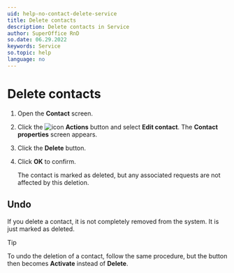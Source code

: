 ```yaml
---
uid: help-no-contact-delete-service
title: Delete contacts
description: Delete contacts in Service
author: SuperOffice RnD
so.date: 06.29.2022
keywords: Service
so.topic: help
language: no
---
```


# Delete contacts

1. Open the **Contact** screen.
2. Click the ![icon][img1] **Actions** button and select **Edit contact**. The **Contact properties** screen appears.
3. Click the **Delete** button.
4. Click **OK** to confirm.

    The contact is marked as deleted, but any associated requests are not affected by this deletion.

## Undo

If you delete a contact, it is not completely removed from the system. It is just marked as deleted.

> [!TIP]
> To undo the deletion of a contact, follow the same procedure, but the button then becomes **Activate** instead of **Delete**.

<!-- Referenced links -->

<!-- Referenced images -->
[img1]: ../../../../media/icons/btn-menu.png

